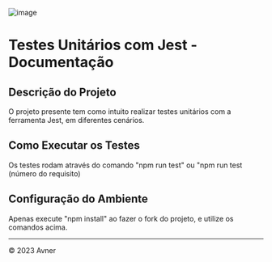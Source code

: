 ![image](https://github.com/henriqueAvner/unit-tests-js/assets/133919307/ad66a8ca-b104-463f-9d1c-5aa6c8d68d3b)


# Testes Unitários com Jest - Documentação

## Descrição do Projeto
O projeto presente tem como intuito realizar testes unitários com a ferramenta Jest, em diferentes cenários.

## Como Executar os Testes
Os testes rodam através do comando "npm run test" ou "npm run test (número do requisito)

## Configuração do Ambiente
Apenas execute "npm install" ao fazer o fork do projeto, e utilize os comandos acima.

---

&copy; 2023 Avner
